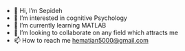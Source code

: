 - 👋 Hi, I’m Sepideh
- 👀 I’m interested in cognitive Psychology
- 🌱 I’m currently learning MATLAB
- 💞️ I’m looking to collaborate on any field which attracts me
- 📫 How to reach me hematian5000@gmail.com

<!---
Royahem/Royahem is a ✨ special ✨ repository because its `README.md` (this file) appears on your GitHub profile.
You can click the Preview link to take a look at your changes.
--->
